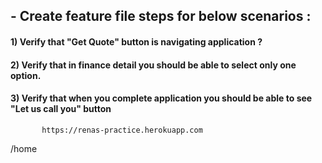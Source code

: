 ##  - Create feature file steps for below scenarios :
####            1) Verify that "Get Quote" button  is navigating application ?
####            2) Verify that in finance detail you should be able to select only one option.
####            3) Verify that when you complete application you should be able to see "Let us call you" button
           https://renas-practice.herokuapp.com
/home